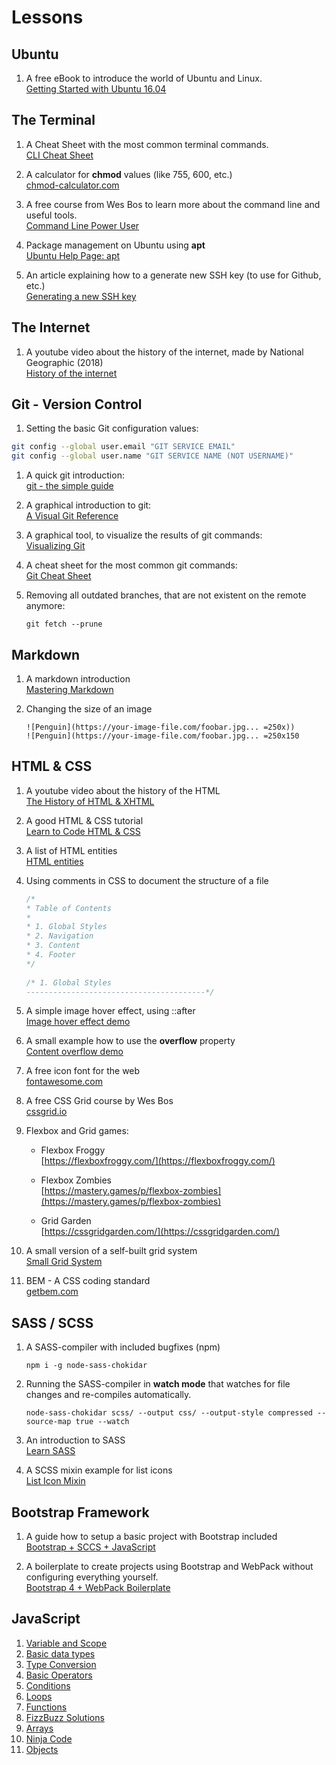 # Lessons

## Ubuntu

1. A free eBook to introduce the world of Ubuntu and Linux.  
   [Getting Started with Ubuntu 16.04](./ubuntu/Getting_Started_with_Ubuntu_16.04.pdf)

## The Terminal

1. A Cheat Sheet with the most common terminal commands.  
   [CLI Cheat Sheet](./terminal/CLI-Cheat-Sheet.pdf)

1. A calculator for **chmod** values (like 755, 600, etc.)  
   [chmod-calculator.com](https://chmod-calculator.com/)

1. A free course from Wes Bos to learn more about the command line and useful tools.  
   [Command Line Power User](https://commandlinepoweruser.com/)

1. Package management on Ubuntu using **apt**  
   [Ubuntu Help Page: apt](https://help.ubuntu.com/lts/serverguide/apt.html.en)

1. An article explaining how to a generate new SSH key (to use for Github, etc.)  
   [Generating a new SSH key](https://help.github.com/articles/generating-a-new-ssh-key-and-adding-it-to-the-ssh-agent/#platform-linux)

## The Internet

1. A youtube video about the history of the internet, made by National Geographic (2018)  
   [History of the internet](https://www.youtube.com/watch?v=hqBrWpUJ-cQ)

## Git - Version Control

1. Setting the basic Git configuration values:  
```bash
git config --global user.email "GIT SERVICE EMAIL"
git config --global user.name "GIT SERVICE NAME (NOT USERNAME)"
```

1. A quick git introduction:  
   [git - the simple guide](http://rogerdudler.github.io/git-guide/)

1. A graphical introduction to git:  
   [A Visual Git Reference](https://marklodato.github.io/visual-git-guide/index-en.html)

1. A graphical tool, to visualize the results of git commands:  
   [Visualizing Git](http://git-school.github.io/visualizing-git/)

1. A cheat sheet for the most common git commands:  
   [Git Cheat Sheet](./git/git-cheatsheet-EN-grey.pdf)

1. Removing all outdated branches, that are not existent on the remote anymore:  
   ```
   git fetch --prune
   ```

## Markdown

1. A markdown introduction  
   [Mastering Markdown](https://guides.github.com/features/mastering-markdown/)

1. Changing the size of an image  
   ```
   ![Penguin](https://your-image-file.com/foobar.jpg... =250x))
   ![Penguin](https://your-image-file.com/foobar.jpg... =250x150
   ```

## HTML & CSS

1. A youtube video about the history of the HTML  
   [The History of HTML & XHTML](https://www.youtube.com/watch?v=bX8zJNBD5Xg)

1. A good HTML & CSS tutorial  
   [Learn to Code HTML & CSS](https://learn.shayhowe.com/html-css/)

1. A list of HTML entities  
   [HTML entities](https://dev.w3.org/html5/html-author/charref)

1. Using comments in CSS to document the structure of a file  
   ```CSS
   /*
   * Table of Contents
   *
   * 1. Global Styles
   * 2. Navigation
   * 3. Content
   * 4. Footer
   */
  
   /* 1. Global Styles
   ----------------------------------------*/
   ```


1. A simple image hover effect, using ::after  
   [Image hover effect demo](https://codepen.io/noreading/pen/XBGgvo)

1. A small example how to use the **overflow** property  
   [Content overflow demo](https://codepen.io/noreading/pen/vaPJmy?editors=1100)

1. A free icon font for the web  
   [fontawesome.com](https://fontawesome.com/)

1. A free CSS Grid course by Wes Bos  
   [cssgrid.io](https://cssgrid.io/)

1. Flexbox and Grid games:
   - Flexbox Froggy  
     [https://flexboxfroggy.com/](https://flexboxfroggy.com/)

   - Flexbox Zombies  
     [https://mastery.games/p/flexbox-zombies](https://mastery.games/p/flexbox-zombies)

   - Grid Garden  
     [https://cssgridgarden.com/](https://cssgridgarden.com/)

1. A small version of a self-built grid system  
   [Small Grid System](http://jsbin.com/yarijolure/edit?html,css,output)

1. BEM - A CSS coding standard  
   [getbem.com](http://getbem.com/)

## SASS / SCSS

1. A SASS-compiler with included bugfixes (npm)  
   ```
   npm i -g node-sass-chokidar
   ```

1. Running the SASS-compiler in **watch mode** that watches for file changes and re-compiles automatically.  
   ```
   node-sass-chokidar scss/ --output css/ --output-style compressed --source-map true --watch
   ```

1. An introduction to SASS  
   [Learn SASS](https://sass-lang.com/guide)

1. A SCSS mixin example for list icons  
   [List Icon Mixin](https://codepen.io/noreading/pen/aaOeBb?editors=1100)

## Bootstrap Framework

1. A guide how to setup a basic project with Bootstrap included  
   [Bootstrap + SCCS + JavaScript](https://hackmd.io/s/HJmF9fWwQ)

1. A boilerplate to create projects using Bootstrap and WebPack without configuring everything yourself.  
   [Bootstrap 4 + WebPack Boilerplate](https://github.com/noreading/bootstrap4-webpack-boilerplate)

## JavaScript

1. [Variable and Scope](https://codepen.io/noreading/pen/BJPNYq)
1. [Basic data types](https://codepen.io/noreading/pen/LJdEvJ)
1. [Type Conversion](https://codepen.io/noreading/pen/eLrOaj)
1. [Basic Operators](https://codepen.io/noreading/pen/JavjVX)
1. [Conditions](https://codepen.io/noreading/pen/RYyrZy)
1. [Loops](https://codepen.io/noreading/pen/XPYrLY)
1. [Functions](https://codepen.io/noreading/pen/oPyXWM)
1. [FizzBuzz Solutions](http://jsbin.com/doqopokego/edit?js,console)
1. [Arrays](https://codepen.io/noreading/pen/PdVJWz)
1. [Ninja Code](https://codepen.io/noreading/pen/wEbMgx)
1. [Objects](https://codepen.io/noreading/pen/OoeNzY)
